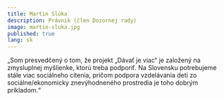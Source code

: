 ```yaml
---
title: Martin Slúka
description: Právnik (člen Dozornej rady)
image: martin-sluka.jpg
published: true
lang: sk
---
```

„Som presvedčený o tom, že  projekt „Dávať je viac“ je založený na zmysluplnej myšlienke, ktorú treba podporiť. Na Slovensku potrebujeme stále viac sociálneho cítenia, pričom podpora vzdelávania detí zo sociálne/ekonomicky znevýhodneného prostredia je toho dobrým príkladom.“
